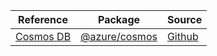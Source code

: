 | Reference | Package | Source |
|---|---|---|
|[Cosmos DB](cosmos-readme)|[@azure/cosmos](https://www.npmjs.com/package/@azure/cosmos)|[Github](https://github.com/Azure/azure-sdk-for-js/blob/main/sdk/cosmosdb/cosmos)|
